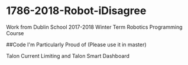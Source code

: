 # 1786-2018-Robot-iDisagree

Work from Dublin School 2017-2018 Winter Term Robotics Programming Course

##Code I'm Particularly Proud of (Please use it in master)

Talon Current Limiting and Talon Smart Dashboard 
